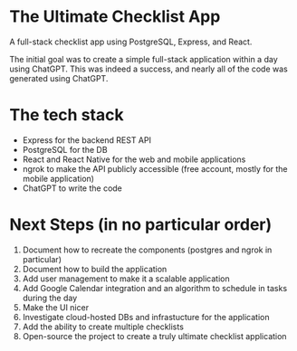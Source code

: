 # The Ultimate Checklist App

A full-stack checklist app using PostgreSQL, Express, and React.

The initial goal was to create a simple full-stack application within a day using ChatGPT. This was indeed a success, and nearly all of the code was generated using ChatGPT.

# The tech stack
- Express for the backend REST API
- PostgreSQL for the DB
- React and React Native for the web and mobile applications
- ngrok to make the API publicly accessible (free account, mostly for the mobile application)
- ChatGPT to write the code

# Next Steps (in no particular order)
1. Document how to recreate the components (postgres and ngrok in particular)
2. Document how to build the application
3. Add user management to make it a scalable application
4. Add Google Calendar integration and an algorithm to schedule in tasks during the day
5. Make the UI nicer
6. Investigate cloud-hosted DBs and infrastucture for the application
7. Add the ability to create multiple checklists
8. Open-source the project to create a truly ultimate checklist application

